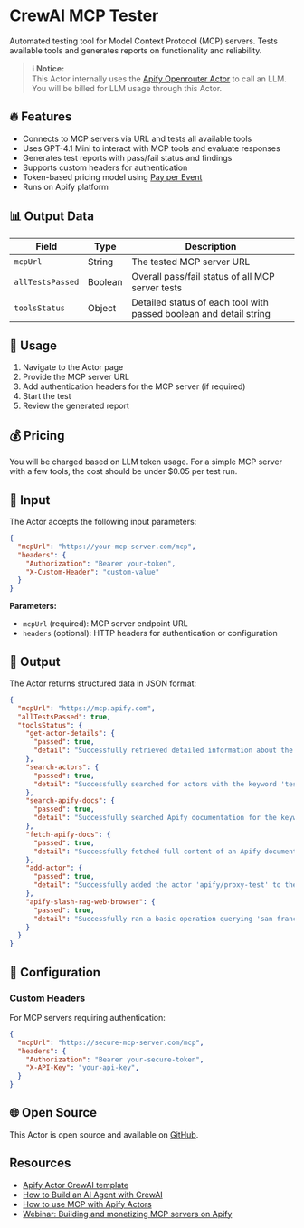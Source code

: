# CrewAI MCP Tester

Automated testing tool for Model Context Protocol (MCP) servers. Tests available tools and generates reports on functionality and reliability.

> **ℹ️ Notice:**  
> This Actor internally uses the [Apify Openrouter Actor](https://apify.com/apify/openrouter) to call an LLM. You will be billed for LLM usage through this Actor.

## 🔥 Features

- Connects to MCP servers via URL and tests all available tools
- Uses GPT-4.1 Mini to interact with MCP tools and evaluate responses
- Generates test reports with pass/fail status and findings
- Supports custom headers for authentication
- Token-based pricing model using [Pay per Event](https://docs.apify.com/sdk/js/docs/guides/pay-per-event)
- Runs on Apify platform

## 📊 Output Data

| Field | Type | Description |
|-------|------|-------------|
| `mcpUrl` | String | The tested MCP server URL |
| `allTestsPassed` | Boolean | Overall pass/fail status of all MCP server tests |
| `toolsStatus` | Object | Detailed status of each tool with passed boolean and detail string |

## 🚀 Usage

1. Navigate to the Actor page
2. Provide the MCP server URL
3. Add authentication headers for the MCP server (if required)
4. Start the test
5. Review the generated report

## 💰 Pricing

You will be charged based on LLM token usage. For a simple MCP server with a few tools, the cost should be under $0.05 per test run.

## 💾 Input

The Actor accepts the following input parameters:

```json
{
  "mcpUrl": "https://your-mcp-server.com/mcp",
  "headers": {
    "Authorization": "Bearer your-token",
    "X-Custom-Header": "custom-value"
  }
}
```

**Parameters:**
- `mcpUrl` (required): MCP server endpoint URL
- `headers` (optional): HTTP headers for authentication or configuration

## 🔢 Output

The Actor returns structured data in JSON format:

```json
{
  "mcpUrl": "https://mcp.apify.com",
  "allTestsPassed": true,
  "toolsStatus": {
    "get-actor-details": {
      "passed": true,
      "detail": "Successfully retrieved detailed information about the actor 'apify/proxy-test'."
    },
    "search-actors": {
      "passed": true,
      "detail": "Successfully searched for actors with the keyword 'test' and received valid results."
    },
    "search-apify-docs": {
      "passed": true,
      "detail": "Successfully searched Apify documentation for the keyword 'test' and received relevant documentation links."
    },
    "fetch-apify-docs": {
      "passed": true,
      "detail": "Successfully fetched full content of an Apify documentation page about automated testing."
    },
    "add-actor": {
      "passed": true,
      "detail": "Successfully added the actor 'apify/proxy-test' to the available tools."
    },
    "apify-slash-rag-web-browser": {
      "passed": true,
      "detail": "Successfully ran a basic operation querying 'san francisco weather' and received results without errors."
    }
  }
}
```

## 🔧 Configuration

### Custom Headers
For MCP servers requiring authentication:

```json
{
  "mcpUrl": "https://secure-mcp-server.com/mcp",
  "headers": {
    "Authorization": "Bearer your-secure-token",
    "X-API-Key": "your-api-key",
  }
}
```

## 🌐 Open Source

This Actor is open source and available on [GitHub](https://github.com/apify/crewai-mcp-tester).

## Resources

- [Apify Actor CrewAI template](https://apify.com/templates/python-crewai)
- [How to Build an AI Agent with CrewAI](https://blog.apify.com/how-to-build-an-ai-agent/)
- [How to use MCP with Apify Actors](https://blog.apify.com/how-to-use-mcp/)
- [Webinar: Building and monetizing MCP servers on Apify](https://www.youtube.com/watch?v=w3AH3jIrXXo)
